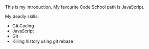 This is my introduction.
My favourite Code School path is JavaScript.

My deadly skills:
* C# Coding
* JavaScript
* Git
* Killing history using git rebase